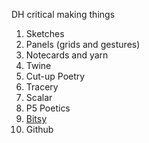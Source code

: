DH critical making things

1. Sketches
2. Panels (grids and gestures)
3. Notecards and yarn
4. Twine
5. Cut-up Poetry
6. Tracery
7. Scalar
8. P5 Poetics
9. [Bitsy](https://kylene888.github.io/DHSI-Critical-Making/time_to_go_to_the_library.html)
10. Github
